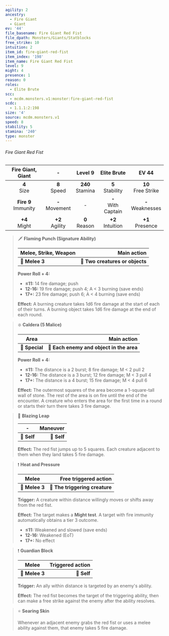 ```yaml
---
agility: 2
ancestry:
  - Fire Giant
  - Giant
ev: '44'
file_basename: Fire Giant Red Fist
file_dpath: Monsters/Giants/Statblocks
free_strike: 10
intuition: 2
item_id: fire-giant-red-fist
item_index: '198'
item_name: Fire Giant Red Fist
level: 9
might: 4
presence: 1
reason: 0
roles:
  - Elite Brute
scc:
  - mcdm.monsters.v1:monster:fire-giant-red-fist
scdc:
  - 1.1.1:2:198
size: '4'
source: mcdm.monsters.v1
speed: 8
stability: 5
stamina: '240'
type: monster
---
```


###### Fire Giant Red Fist

|    Fire Giant, Giant     |          -          |       Level 9        |       Elite Brute       |          EV 44          |
| :----------------------: | :-----------------: | :------------------: | :---------------------: | :---------------------: |
|     **4**<br/> Size      |  **8**<br/> Speed   | **240**<br/> Stamina |  **5**<br/> Stability   | **10**<br/> Free Strike |
| **Fire 9**<br/> Immunity | **-**<br/> Movement |          -           | **-**<br/> With Captain |  **-**<br/> Weaknesses  |
|    **+4**<br/> Might     | **+2**<br/> Agility |  **0**<br/> Reason   |  **+2**<br/> Intuition  |  **+1**<br/> Presence   |

> 🗡 **Flaming Punch (Signature Ability)**
>
> | **Melee, Strike, Weapon** |                 **Main action** |
> | ------------------------- | ------------------------------: |
> | **📏 Melee 3**            | **🎯 Two creatures or objects** |
>
> **Power Roll + 4:**
>
> - **≤11:** 14 fire damage; push
> - **12-16:** 19 fire damage; push 4; A < 3 burning (save ends)
> - **17+:** 23 fire damage; push 6; A < 4 burning (save ends)
>
> **Effect:** A burning creature takes 1d6 fire damage at the start of each of their turns. A burning object takes 1d6 fire damage at the end of each round.

> ❇️ **Caldera (5 Malice)**
>
> | **Area**       |                          **Main action** |
> | -------------- | ---------------------------------------: |
> | **📏 Special** | **🎯 Each enemy and object in the area** |
>
> **Power Roll + 4:**
>
> - **≤11:** The distance is a 2 burst; 8 fire damage; M < 2 pull 2
> - **12-16:** The distance is a 3 burst; 12 fire damage; M < 3 pull 4
> - **17+:** The distance is a 4 burst; 15 fire damage; M < 4 pull 6
>
> **Effect:** The outermost squares of the area become a 1-square-tall wall of stone. The rest of the area is on fire until the end of the encounter. A creature who enters the area for the first time in a round or starts their turn there takes 3 fire damage.

> 👤 **Blazing Leap**
>
> | **-**       | **Maneuver** |
> | ----------- | -----------: |
> | **📏 Self** |  **🎯 Self** |
>
> **Effect:** The red fist jumps up to 5 squares. Each creature adjacent to them when they land takes 5 fire damage.

> ❗️ **Heat and Pressure**
>
> | **Melee**      |      **Free triggered action** |
> | -------------- | -----------------------------: |
> | **📏 Melee 3** | **🎯 The triggering creature** |
>
> **Trigger:** A creature within distance willingly moves or shifts away from the red fist.
>
> **Effect:** The target makes a **Might test**. A target with fire immunity automatically obtains a tier 3 outcome.
>
> - **≤11:** Weakened and slowed (save ends)
> - **12-16:** Weakened (EoT)
> - **17+:** No effect

> ❗️ **Guardian Block**
>
> | **Melee**      | **Triggered action** |
> | -------------- | -------------------: |
> | **📏 Melee 3** |          **🎯 Self** |
>
> **Trigger:** An ally within distance is targeted by an enemy's ability.
>
> **Effect:** The red fist becomes the target of the triggering ability, then can make a free strike against the enemy after the ability resolves.

> ⭐️ **Searing Skin**
>
> Whenever an adjacent enemy grabs the red fist or uses a melee ability against them, that enemy takes 5 fire damage.
